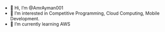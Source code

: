 - 👋 Hi, I’m @AmrAyman001
- 👀 I’m interested in Competitive Programming, Cloud Computing, Mobile Development.
- 🌱 I’m currently learning AWS


<!---
AmrAyman001/AmrAyman001 is a ✨ special ✨ repository because its `README.md` (this file) appears on your GitHub profile.
You can click the Preview link to take a look at your changes.
--->
